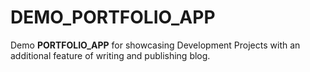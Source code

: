 # DEMO_PORTFOLIO_APP

Demo **PORTFOLIO_APP** for showcasing Development Projects with an additional feature of writing and publishing blog.
